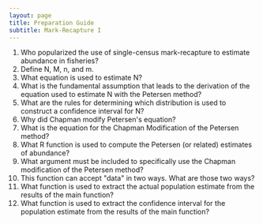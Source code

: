 ```yaml
---
layout: page
title: Preparation Guide
subtitle: Mark-Recapture I
---
```


1. Who popularized the use of single-census mark-recapture to estimate abundance in fisheries?
1. Define N, M, n, and m.
1. What equation is used to estimate N?
1. What is the fundamental assumption that leads to the derivation of the equation used to estimate N with the Petersen method?
1. What are the rules for determining which distribution is used to construct a confidence interval for N?
1. Why did Chapman modify Petersen's equation?
1. What is the equation for the Chapman Modification of the Petersen method?
1. What R function is used to compute the Petersen (or related) estimates of abundance?
1. What argument must be included to specifically use the Chapman modification of the Petersen method?
1. This function can accept "data" in two ways. What are those two ways?
1. What function is used to extract the actual population estimate from the results of the main function?
1. What function is used to extract the confidence interval for the population estimate from the results of the main function?
